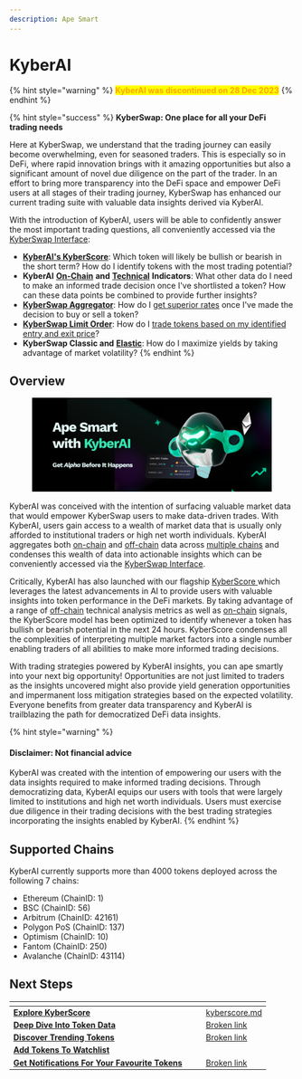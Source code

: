 ```yaml
---
description: Ape Smart
---
```


# KyberAI

{% hint style="warning" %}
<mark style="color:orange;">**KyberAI was discontinued on 28 Dec 2023**</mark>
{% endhint %}

{% hint style="success" %}
**KyberSwap: One place for all your DeFi trading needs**

Here at KyberSwap, we understand that the trading journey can easily become overwhelming, even for seasoned traders. This is especially so in DeFi, where rapid innovation brings with it amazing opportunities but also a significant amount of novel due diligence on the part of the trader. In an effort to bring more transparency into the DeFi space and empower DeFi users at all stages of their trading journey, KyberSwap has enhanced our current trading suite with valuable data insights derived via KyberAI.

With the introduction of KyberAI, users will be able to confidently answer the most important trading questions, all conveniently accessed via the [KyberSwap Interface](../../../kyberswap-solutions/kyberswap-interface/):

* [**KyberAI's KyberScore**](kyberscore.md): Which token will likely be bullish or bearish in the short term? How do I identify tokens with the most trading potential?&#x20;
* **KyberAI** [**On-Chain**](on-chain-indicators/) **and** [**Technical**](technical-indicators/) **Indicators**: What other data do I need to make an informed trade decision once I've shortlisted a token? How can these data points be combined to provide further insights?
* [**KyberSwap Aggregator**](../../../kyberswap-solutions/kyberswap-aggregator/): How do I [get superior rates](../../../kyberswap-solutions/kyberswap-interface/user-guides/instantly-swap-at-superior-rates.md) once I've made the decision to buy or sell a token?&#x20;
* [**KyberSwap Limit Order**](../../../kyberswap-solutions/limit-order/): How do I [trade tokens based on my identified entry and exit price](../../../kyberswap-solutions/kyberswap-interface/user-guides/trade-at-your-preferred-rates.md)?&#x20;
* **KyberSwap Classic and** [**Elastic**](../kyberswap-elastic/): How do I maximize yields by taking advantage of market volatility?&#x20;
{% endhint %}

## Overview

<figure><img src="../../../.gitbook/assets/KyberAI_Header.png" alt=""><figcaption></figcaption></figure>

KyberAI was conceived with the intention of surfacing valuable market data that would empower KyberSwap users to make data-driven trades. With KyberAI, users gain access to a wealth of market data that is usually only afforded to institutional traders or high net worth individuals. KyberAI aggregates both [on-chain](on-chain-indicators/) and [off-chain](technical-indicators/) data across [multiple chains](./#supported-chains) and condenses this wealth of data into actionable insights which can be conveniently accessed via the [KyberSwap Interface](https://kyberswap.com/discover).&#x20;

Critically, KyberAI has also launched with our flagship [KyberScore ](kyberscore.md)which leverages the latest advancements in AI to provide users with valuable insights into token performance in the DeFi markets. By taking advantage of a range of [off-chain](../../../getting-started/foundational-topics/decentralized-technologies/on-chain-vs-off-chain-data.md) technical analysis metrics as well as [on-chain](../../../getting-started/foundational-topics/decentralized-technologies/on-chain-vs-off-chain-data.md) signals, the KyberScore model has been optimized to identify whenever a token has bullish or bearish potential in the next 24 hours. KyberScore condenses all the complexities of interpreting multiple market factors into a single number enabling traders of all abilities to make more informed trading decisions.

With trading strategies powered by KyberAI insights, you can ape smartly into your next big opportunity! Opportunities are not just limited to traders as the insights uncovered might also provide yield generation opportunities and impermanent loss mitigation strategies based on the expected volatility. Everyone benefits from greater data transparency and KyberAI is trailblazing the path for democratized DeFi data insights.

{% hint style="warning" %}
#### Disclaimer: Not financial advice

KyberAI was created with the intention of empowering our users with the data insights required to make informed trading decisions. Through democratizing data, KyberAI equips our users with tools that were largely limited to institutions and high net worth individuals. Users must exercise due diligence in their trading decisions with the best trading strategies incorporating the insights enabled by KyberAI.
{% endhint %}

## Supported Chains

KyberAI currently supports more than 4000 tokens deployed across the following 7 chains:

* Ethereum (ChainID: 1)
* BSC (ChainID: 56)
* Arbitrum (ChainID: 42161)
* Polygon PoS (ChainID: 137)
* Optimism (ChainID: 10)
* Fantom (ChainID: 250)
* Avalanche (ChainID: 43114)

## Next Steps

<table data-card-size="large" data-view="cards"><thead><tr><th></th><th data-hidden></th><th data-hidden></th><th data-hidden data-card-target data-type="content-ref"></th></tr></thead><tbody><tr><td><a href="kyberscore.md"><strong>Explore KyberScore</strong></a></td><td></td><td></td><td><a href="kyberscore.md">kyberscore.md</a></td></tr><tr><td><a href="broken-reference"><strong>Deep Dive Into Token Data</strong></a></td><td></td><td></td><td><a href="broken-reference">Broken link</a></td></tr><tr><td><a href="broken-reference"><strong>Discover Trending Tokens</strong></a></td><td></td><td></td><td><a href="broken-reference">Broken link</a></td></tr><tr><td><a href="broken-reference"><strong>Add Tokens To Watchlist</strong></a></td><td></td><td></td><td></td></tr><tr><td><a href="broken-reference"><strong>Get Notifications For Your Favourite Tokens</strong></a></td><td></td><td></td><td><a href="broken-reference">Broken link</a></td></tr></tbody></table>
